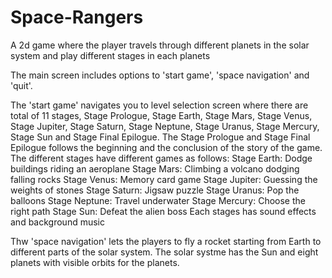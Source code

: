 # Space-Rangers
A 2d game where the player travels through different planets in the solar system and play different stages in each planets

The main screen includes options to 'start game', 'space navigation' and 'quit'.

The 'start game' navigates you to level selection screen where there are total of 11 stages, Stage Prologue, Stage Earth, Stage Mars, Stage Venus, Stage Jupiter, Stage Saturn, Stage Neptune, Stage Uranus, Stage Mercury, Stage Sun and Stage Final Epilogue. The Stage Prologue and Stage Final Epilogue follows the beginning and the conclusion of the story of the game. The different stages have different games as follows:
Stage Earth: Dodge buildings riding an aeroplane 
Stage Mars: Climbing a volcano dodging falling rocks
Stage Venus: Memory card game
Stage Jupiter: Guessing the weights of stones
Stage Saturn: Jigsaw puzzle
Stage Uranus: Pop the balloons
Stage Neptune: Travel underwater
Stage Mercury: Choose the right path
Stage Sun: Defeat the alien boss
Each stages has sound effects and background music

Thw 'space navigation' lets the players to fly a rocket starting from Earth to different parts of the solar system. The solar systme has the Sun and eight planets with visible orbits for the planets.
